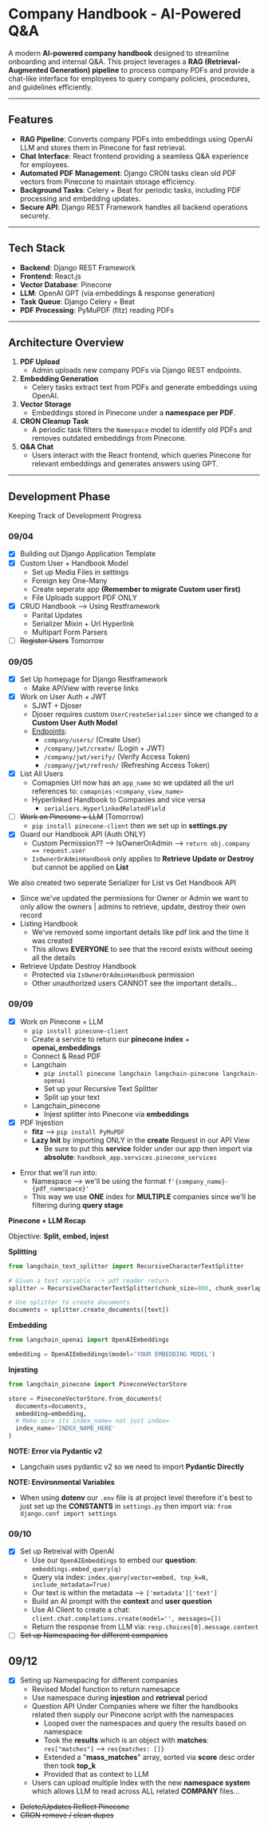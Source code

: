 # Company Handbook - AI-Powered Q&A

A modern **AI-powered company handbook** designed to streamline onboarding and internal Q&A. This project leverages a **RAG (Retrieval-Augmented Generation) pipeline** to process company PDFs and provide a chat-like interface for employees to query company policies, procedures, and guidelines efficiently.

---

## Features

- **RAG Pipeline**: Converts company PDFs into embeddings using OpenAI LLM and stores them in Pinecone for fast retrieval.
- **Chat Interface**: React frontend providing a seamless Q&A experience for employees.
- **Automated PDF Management**: Django CRON tasks clean old PDF vectors from Pinecone to maintain storage efficiency.
- **Background Tasks**: Celery + Beat for periodic tasks, including PDF processing and embedding updates.
- **Secure API**: Django REST Framework handles all backend operations securely.

---

## Tech Stack

- **Backend**: Django REST Framework  
- **Frontend**: React.js  
- **Vector Database**: Pinecone  
- **LLM**: OpenAI GPT (via embeddings & response generation)  
- **Task Queue**: Django Celery + Beat  
- **PDF Processing**: PyMuPDF (fitz) reading PDFs 

---

## Architecture Overview

1. **PDF Upload**  
   - Admin uploads new company PDFs via Django REST endpoints.  
2. **Embedding Generation**  
   - Celery tasks extract text from PDFs and generate embeddings using OpenAI.  
3. **Vector Storage**  
   - Embeddings stored in Pinecone under a **namespace per PDF**.  
4. **CRON Cleanup Task**  
   - A periodic task filters the `Namespace` model to identify old PDFs and removes outdated embeddings from Pinecone.  
5. **Q&A Chat**  
   - Users interact with the React frontend, which queries Pinecone for relevant embeddings and generates answers using GPT.  

---

## Development Phase 

Keeping Track of Development Progress

### 09/04

- [x] Building out Django Application Template 
- [x] Custom User + Handbook Model 
  - Set up Media Files in settings
  - Foreign key One-Many 
  - Create seperate app **(Remember to migrate Custom user first)**
  - File Uploads support PDF ONLY
- [x] CRUD Handbook --> Using Restframework 
  - Parital Updates 
  - Serializer Mixin + Url Hyperlink 
  - Multipart Form Parsers
- [ ] ~~Register Users~~ Tomorrow 

### 09/05

- [x] Set Up homepage for Django Restframework 
  - Make APiView with reverse links  
- [x] Work on User Auth + JWT 
  - SJWT + Djoser
  - Djoser requires custom `UserCreateSerializer` since we changed to a **Custom User Auth Model**
  - [Endpoints](https://djoser.readthedocs.io/en/latest/jwt_endpoints.html):
    - `company/users/` (Create User)
    - `/company/jwt/create/` (Login + JWT)
    - `/company/jwt/verify/` (Verify Access Token)
    - `/company/jwt/refresh/` (Refreshing Access Token)
- [x] List All Users
  - Comapnies Url now has an `app_name` so we updated all the url references to: `comapnies:<company_view_name>`
  - Hyperlinked Handbook to Companies and vice versa 
    - `serialiers.HyperlinkedRelatedField` 
- [ ] ~~Work on Pinecone + LLM~~ (Tomorrow) 
  - `pip install pinecone-client` then we set up in **settings.py**
- [x] Guard our Handbook API (Auth ONLY)
  - Custom Permission?? --> IsOwnerOrAdmin --> `return obj.company == request.user`
  - `IsOwnerOrAdminHandbook` only applies to **Retrieve Update or Destroy** but cannot be applied on **List**

We also created two seperate Serializer for List vs Get Handbook API 
- Since we've updated the permissions for Owner or Admin we want to only allow the owners | admins to retrieve, update, destroy their own record 
- Listing Handbook
  - We've removed some important details like pdf link and the time it was created 
  - This allows **EVERYONE** to see that the record exists without seeing all the details 
- Retrieve Update Destroy Handbook 
  - Protected via `IsOwnerOrAdminHandbook` permission 
  - Other unauthorized users CANNOT see the important details...

### 09/09
- [x] Work on Pinecone + LLM
  - `pip install pinecone-client`
  - Create a service to return our **pinecone index** + **openai_embeddings**
  - Connect & Read PDF
  - Langchain
    - `pip install pinecone langchain langchain-pinecone langchain-openai`
    - Set up your Recursive Text Splitter 
    - Split up your text 
  - Langchain_pinecone 
    - Injest splitter into Pinecone via **embeddings**
- [x] PDF Injestion
  - **fitz** --> `pip install PyMuPDF`
  - **Lazy Init** by importing ONLY in the **create** Request in our API View 
    - Be sure to put this **service** folder under our app then import via **absolute**: `handbook_app.services.pinecone_services`
- Error that we'll run into:
  - Namespace --> we'll be using the format `f'{company_name}-{pdf_namespace}'` 
  - This way we use **ONE** index for **MULTIPLE** companies since we'll be filtering during **query stage**

**Pinecone + LLM Recap**

Objective: **Split, embed, injest**

**Splitting**

```py
from langchain_text_splitter import RecursiveCharacterTextSplitter

# Given a text variable --> pdf reader return
splitter = RecursiveCharacterTextSplitter(chunk_size=800, chunk_overlap=100)

# Use splitter to create documents 
documents = splitter.create_documents([text])
```

**Embedding**

```py
from langchain_openai import OpenAIEmbeddings

embedding = OpenAIEmbeddings(model='YOUR EMBEDDING MODEL')
```

**Injesting**

```py
from langchain_pinecone import PineconeVectorStore

store = PineconeVectorStore.from_documents(
  documents=documents,
  embedding=embedding,
  # Make sure its index_name= not just index=
  index_name='INDEX_NAME_HERE'
)
```

**NOTE: Error via Pydantic v2**
- Langchain uses pydantic v2 so we need to import **Pydantic Directly**

**NOTE: Environmental Variables**
- When using **dotenv** our `.env` file is at project level therefore it's best to just set up the **CONSTANTS** in `settings.py` then import via: `from django.conf import settings`

### 09/10
- [x] Set up Retreival with OpenAI 
  - Use our `OpenAIEmbeddings` to embed our **question**: `embeddings.embed_query(q)`
  - Query via index: `index.query(vector=embed, top_k=N, include_metadata=True)`
  - Our text is within the metadata --> `['metadata']['text']`
  - Build an AI prompt with the **context** and **user question**
  - Use AI Client to create a chat: `client.chat.completions.create(model='', messages=[])`
  - Return the response from LLM via: `resp.choices[0].message.content`
- [ ] ~~Set up Namespacing for different companies~~ 

## 09/12
- [x] Seting up Namespacing for different companies
  - Revised Model function to return namesapce 
  - Use namespace during **injestion** and **retrieval** period 
  - Question API Under Companies where we filter the handbooks related then supply our Pinecone script with the namespaces
    - Looped over the namespaces and query the results based on namespace 
    - Took the **results** which is an object with **matches**: `res["matches"]` --> `res{matches: []}`
    - Extended a "**mass_matches**" array, sorted via **score** desc order then took **top_k**
    - Provided that as context to LLM 
  - Users can upload multiple Index with the new **namespace system** which allows LLM to read across ALL related **COMPANY** files...
- ~~Delete/Updates Reflect Pinecone~~
- ~~CRON remove / clean dupes~~